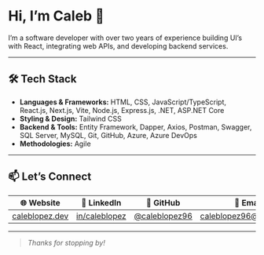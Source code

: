 # Hi, I’m Caleb 👋

I’m a software developer with over two years of experience building UI’s with React, integrating web APIs, and developing backend services.

---

## 🛠️ Tech Stack

- **Languages & Frameworks:** HTML, CSS, JavaScript/TypeScript, React.js, Next.js, Vite, Node.js, Express.js, .NET, ASP.NET Core  
- **Styling & Design:** Tailwind CSS  
- **Backend & Tools:** Entity Framework, Dapper, Axios, Postman, Swagger, SQL Server, MySQL, Git, GitHub, Azure, Azure DevOps  
- **Methodologies:** Agile

---

## 📫 Let’s Connect

| 🌐 Website | 💼 LinkedIn | 🐙 GitHub | 📧 Email |
| :----------: | :--------: | :--------: | :-------: |
| [caleblopez.dev](https://caleblopez.dev/) | [in/caleblopez](https://www.linkedin.com/in/caleblopez96/) | [@caleblopez96](https://github.com/caleblopez96) | [caleblopez96@gmail.com](mailto:caleblopez96@gmail.com) |

---

> *Thanks for stopping by!*
